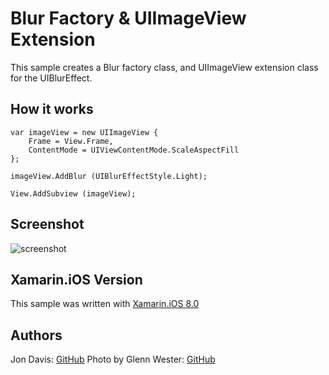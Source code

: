 Blur Factory & UIImageView Extension
=====
This sample creates a Blur factory class, and UIImageView extension class for the UIBlurEffect.

## How it works

```
var imageView = new UIImageView {
	Frame = View.Frame,
	ContentMode = UIViewContentMode.ScaleAspectFill
};

imageView.AddBlur (UIBlurEffectStyle.Light);

View.AddSubview (imageView);
```

## Screenshot
![screenshot](https://github.com/xamarin/customer-success/blob/master/samples/Xamarin.iOS/Blur.iOS/Screenshot/1.png "Screenshot")

Xamarin.iOS Version
---------------------
This sample was written with [Xamarin.iOS 8.0](http://xamarin.com/platform)

Authors
-------
Jon Davis: [GitHub](https://github.com/jon-davis-xamarin)
Photo by Glenn Wester: [GitHub](https://github.com/glennwester)